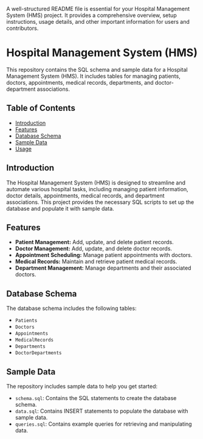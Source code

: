 A well-structured README file is essential for your Hospital Management System (HMS) project. 
It provides a comprehensive overview, setup instructions, usage details, and other important information for users and contributors.

# Hospital Management System (HMS)

This repository contains the SQL schema and sample data for a Hospital Management System (HMS). It includes tables for managing patients, doctors, appointments, medical records, departments, and doctor-department associations.

## Table of Contents

- [Introduction](#introduction)
- [Features](#features)
- [Database Schema](#database-schema)
- [Sample Data](#sample-data)
- [Usage](#usage)


## Introduction

The Hospital Management System (HMS) is designed to streamline and automate various hospital tasks, including managing patient information, doctor details, appointments, medical records, and department associations. This project provides the necessary SQL scripts to set up the database and populate it with sample data.

## Features

- **Patient Management:** Add, update, and delete patient records.
- **Doctor Management:** Add, update, and delete doctor records.
- **Appointment Scheduling:** Manage patient appointments with doctors.
- **Medical Records:** Maintain and retrieve patient medical records.
- **Department Management:** Manage departments and their associated doctors.

## Database Schema

The database schema includes the following tables:

- `Patients`
- `Doctors`
- `Appointments`
- `MedicalRecords`
- `Departments`
- `DoctorDepartments`

## Sample Data

The repository includes sample data to help you get started:

- `schema.sql`: Contains the SQL statements to create the database schema.
- `data.sql`: Contains INSERT statements to populate the database with sample data.
- `queries.sql`: Contains example queries for retrieving and manipulating data.
